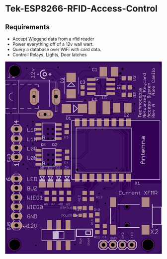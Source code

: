 # Tek-ESP8266-RFID-Access-Control

## Requirements ##
* Accept [Wiegand](https://en.wikipedia.org/wiki/Wiegand_interface) data from a rfid reader
* Power everything off of a 12v wall wart.
* Query a database over WiFi with card data.
* Controll Relays, Lights, Door latches

![pcb](board.png)
